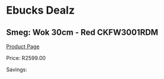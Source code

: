 
# Ebucks Dealz
## Smeg: Wok 30cm - Red CKFW3001RDM
[Product Page](https://www.ebucks.com/web/shop/productSelected.do?prodId=1170699506&catId=1196428103)

Price: R2599.00

Savings: 


	